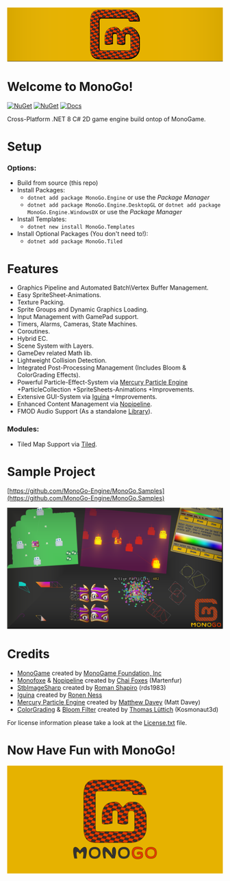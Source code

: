 ![Banner](https://raw.githubusercontent.com/BlizzCrafter/MonoGo/refs/heads/master/logos/Banner.png)

# Welcome to MonoGo!
[![NuGet](https://img.shields.io/nuget/v/MonoGo.Engine?style=for-the-badge&logo=nuget&logoSize=auto&label=MonoGo.Engine&labelColor=262626&color=E73C00)](https://www.nuget.org/packages/MonoGo.Engine/) [![NuGet](https://img.shields.io/badge/NuGet-MonoGo.Templates-blue.svg?style=for-the-badge&logo=NuGet&logoSize=auto&colorA=262626&colorB=E73C00)](https://www.nuget.org/packages/MonoGo.Templates) [![Docs](https://img.shields.io/github/labels/MonoGo-Engine/MonoGo/Documentation?style=for-the-badge&logo=gitbook&logoSize=auto&labelColor=262626&color=CC9C00)](https://monogo-engine.github.io/monogo.github.io/)

Cross-Platform .NET 8 C# 2D game engine build ontop of MonoGame.

# Setup
### Options:
- Build from source (this repo)
- Install Packages:
  - ```dotnet add package MonoGo.Engine``` or use the *Package Manager*
  - ```dotnet add package MonoGo.Engine.DesktopGL``` or ```dotnet add package MonoGo.Engine.WindowsDX``` or use the *Package Manager*
- Install Templates:
  - ```dotnet new install MonoGo.Templates```
- Install Optional Packages (You don't need to!):
  - ```dotnet add package MonoGo.Tiled```

# Features
* Graphics Pipeline and Automated Batch\Vertex Buffer Management.
* Easy SpriteSheet-Animations.
* Texture Packing.
* Sprite Groups and Dynamic Graphics Loading.
* Input Management with GamePad support.
* Timers, Alarms, Cameras, State Machines.
* Coroutines.
* Hybrid EC.
* Scene System with Layers.
* GameDev related Math lib.
* Lightweight Collision Detection.
* Integrated Post-Processing Management (Includes Bloom & ColorGrading Effects).
* Powerful Particle-Effect-System via [Mercury Particle Engine](https://github.com/Matthew-Davey/mercury-particle-engine) +ParticleCollection +SpriteSheets-Animations +Improvements.
* Extensive GUI-System via [Iguina](https://github.com/RonenNess/Iguina) +Improvements.
* Enhanced Content Management via [Nopipeline](https://github.com/Martenfur/Nopipeline).
* FMOD Audio Support (As a standalone [Library](https://github.com/Martenfur/FmodForFoxes/)).
### Modules:
* Tiled Map Support via [Tiled](https://www.mapeditor.org/).

# Sample Project

[https://github.com/MonoGo-Engine/MonoGo.Samples](https://github.com/MonoGo-Engine/MonoGo.Samples)

![Sample](https://raw.githubusercontent.com/BlizzCrafter/MonoGo/refs/heads/master/doc/sample.png)

# Credits

- [MonoGame](https://github.com/MonoGame/MonoGame) created by [MonoGame Foundation, Inc](https://monogame.net/)
- [Monofoxe](https://github.com/Martenfur/Monofoxe) & [Nopipeline](https://github.com/Martenfur/Nopipeline) created by [Chai Foxes](https://github.com/Martenfur) (Martenfur)
- [StbImageSharp](https://github.com/StbSharp/StbImageSharp) created by [Roman Shapiro](https://github.com/rds1983) (rds1983)
- [Iguina](https://github.com/RonenNess/Iguina) created by [Ronen Ness](https://github.com/RonenNess)
- [Mercury Particle Engine](https://github.com/Matthew-Davey/mercury-particle-engine) created by [Matthew Davey](https://github.com/Matthew-Davey) (Matt Davey)
- [ColorGrading](https://github.com/Kosmonaut3d/ColorGradingFilter-Sample) & [Bloom Filter](https://github.com/Kosmonaut3d/BloomFilter-for-Monogame-and-XNA) created by [Thomas Lüttich](https://github.com/Kosmonaut3d) (Kosmonaut3d)

For license information please take a look at the [License.txt](https://github.com/MonoGo-Engine/MonoGo/blob/master/LICENSE.txt) file.


# Now Have Fun with MonoGo!

![Banner](https://raw.githubusercontent.com/BlizzCrafter/MonoGo/refs/heads/master/logos/Social.png)
